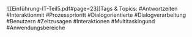 
![[Einführung-IT-Teil5.pdf#page=23]]Tags & Topics:
   #Antwortzeiten
   #Interaktionmit
   #Prozessprioritt
   #Dialogorientierte
   #Dialogverarbeitung
   #Benutzern
   #Zeitzusagen
   #Interaktionen
   #Multitaskingund
   #Anwendungsbereiche